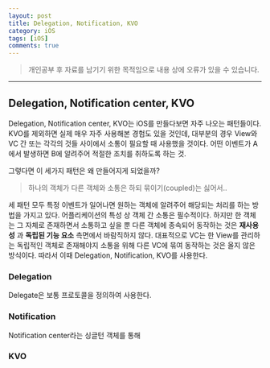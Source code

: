 ```yaml
---
layout: post
title: Delegation, Notification, KVO
category: iOS
tags: [iOS]
comments: true
---
```


> 개인공부 후 자료를 남기기 위한 목적임으로 내용 상에 오류가 있을 수 있습니다.    

<hr>

## Delegation, Notification center, KVO

Delegation, Notification center, KVO는 iOS를 만들다보면 자주 나오는 패턴들이다. KVO를 제외하면 실제 매우 자주 사용해본 경험도 있을 것인데, 대부분의 경우 View와 VC 간 또는 각각의 것들 사이에서 소통이 필요할 때 사용했을 것이다. 어떤 이벤트가 A에서 발생하면 B에 알려주어 적절한 조치를 취하도록 하는 것.


그렇다면 이 세가지 패턴은 왜 만들어지게 되었을까?

> 하나의 객체가 다른 객체와 소통은 하되 묶이기(coupled)는 싫어서..

세 패턴 모두 특정 이벤트가 일어나면 원하는 객체에 알려주어 해당되는 처리를 하는 방법을 가지고 있다. 어플리케이션의 특성 상 객체 간 소통은 필수적이다. 하지만 한 객체는 그 자체로 존재하면서 소통하고 싶을 뿐 다른 객체에 종속되어 동작하는 것은 **재사용성** 과 **독립된 기능 요소** 측면에서 바람직하지 않다. 대표적으로 VC는 한 View를 관리하는 독립적인 객체로 존재해야지 소통을 위해 다른 VC에 묶여 동작하는 것은 올지 않은 방식이다. 따라서 이때 Delegation, Notification, KVO를 사용한다.



### Delegation

Delegate은 보통 프로토콜을 정의하여 사용한다.



### Notification

Notification center라는 싱글턴 객체를 통해 

### KVO

